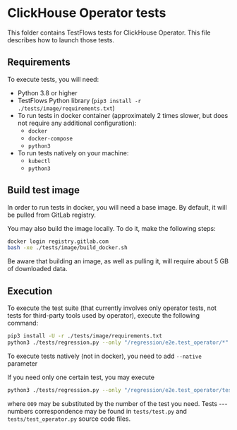 # ClickHouse Operator tests

This folder contains TestFlows tests for ClickHouse Operator. This file describes how to launch those tests.

## Requirements

To execute tests, you will need:

* Python 3.8 or higher
* TestFlows Python library (`pip3 install -r ./tests/image/requirements.txt`)
* To run tests in docker container (approximately 2 times slower, but does not require any additional configuration):
    - `docker` 
    - `docker-compose`
    - `python3`
* To run tests natively on your machine:
    - `kubectl`
    - `python3`

## Build test image

In order to run tests in docker, you will need a base image. By default, it will be pulled from GitLab registry.

You may also build the image locally. To do it, make the following steps:

```bash
docker login registry.gitlab.com
bash -xe ./tests/image/build_docker.sh
```

Be aware that building an image, as well as pulling it, will require about 5 GB of downloaded data.

## Execution

To execute the test suite (that currently involves only operator tests, not tests for third-party tools used by operator), execute the following command:

```bash
pip3 install -U -r ./tests/image/requirements.txt
python3 ./tests/regression.py --only "/regression/e2e.test_operator/*"
```

To execute tests natively (not in docker), you need to add `--native` parameter

If you need only one certain test, you may execute

```bash
python3 ./tests/regression.py --only "/regression/e2e.test_operator/test_009*"
```

where `009` may be substituted by the number of the test you need. Tests --- numbers correspondence may be found in `tests/test.py` and `tests/test_operator.py` source code files.
